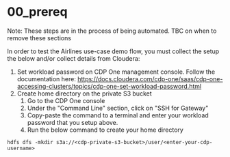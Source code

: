 # 00_prereq

Note: These steps are in the process of being automated. TBC on when to remove these sections

In order to test the Airlines use\-case demo flow, you must collect the setup the below and/or collect details from Cloudera:

1. Set workload password on CDP One management console. Follow the documentation here: https://docs.cloudera.com/cdp-one/saas/cdp-one-accessing-clusters/topics/cdp-one-set-workload-password.html
2. Create home directory on the private S3 bucket
    1. Go to the CDP One console
    2. Under the "Command Line" section, click on "SSH for Gateway"
    3. Copy\-paste the command to a terminal and enter your workload password that you setup above.
    4. Run the below command to create your home directory

```
hdfs dfs -mkdir s3a://<cdp-private-s3-bucket>/user/<enter-your-cdp-username>
```
